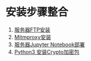 # 安装步骤整合
1. [服务器FTP安装](https://github.com/Jruing/Installation_Steps/blob/master/centos7%20%E6%90%AD%E5%BB%BAFTP%E6%9C%8D%E5%8A%A1.md)
2. [Mitmproxy安装](https://github.com/Jruing/Installation_Steps/blob/master/Mitmproxy%20%E5%AE%89%E8%A3%85.md)
3. [服务器Jupyter Notebook部署](https://github.com/Jruing/Installation_Steps/blob/master/%E6%9C%8D%E5%8A%A1%E5%99%A8%E9%83%A8%E7%BD%B2jupyter%20notebook.md)
4. [Python3 安装Crypto加密包](http://note.youdao.com/noteshare?id=44dd85e80090c0091e4b11e2ca84e601&sub=6F29AF32B28A4C37AAFA1FFECD88E56C)
